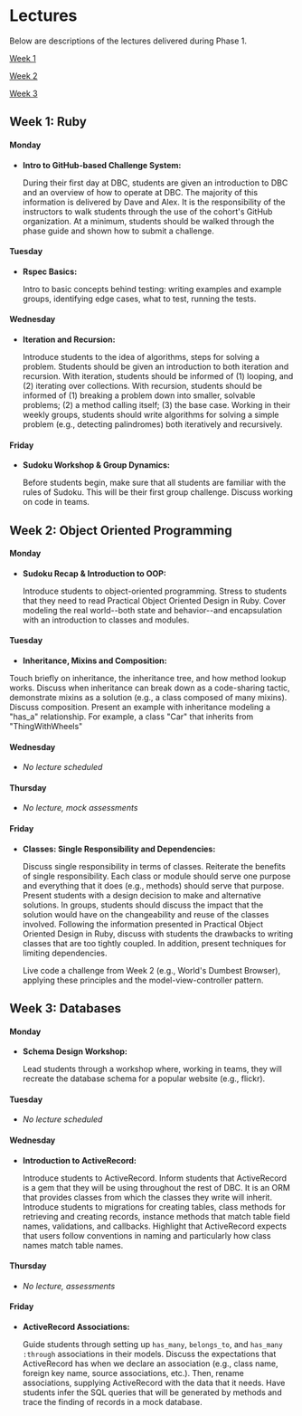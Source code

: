 # Lectures

Below are descriptions of the lectures delivered during Phase 1.

[Week 1](#week-1-ruby)

[Week 2](#week-2-object-oriented-programming)

[Week 3](#week-3-databases)

## Week 1: Ruby

#### Monday
* **<a name="github-based-challenge-system"></a>Intro to GitHub-based Challenge System:**

  During their first day at DBC, students are given an introduction to DBC and an overview of how to operate at DBC.  The majority of this information is delivered by Dave and Alex.  It is the responsibility of the instructors to walk students through the use of the cohort's GitHub organization.  At a minimum, students should be walked through the phase guide and shown how to submit a challenge.


#### Tuesday
* **<a name="rspec-basics"></a>Rspec Basics:**

  Intro to basic concepts behind testing: writing examples and example groups, identifying edge cases, what to test, running the tests.


#### Wednesday

* **<a name="iteration-and-recursion"></a>Iteration and Recursion:**

  Introduce students to the idea of algorithms, steps for solving a problem.  Students should be given an introduction to both iteration and recursion.  With iteration, students should be informed of (1) looping, and (2) iterating over collections.  With recursion, students should be informed of (1) breaking a problem down into smaller, solvable problems; (2) a method calling itself; (3) the base case.  Working in their weekly groups, students should write algorithms for solving a simple problem (e.g., detecting palindromes) both iteratively and recursively.


#### Friday

* **<a name="sudoku-workshop"></a>Sudoku Workshop & Group Dynamics:**

  Before students begin, make sure that all students are familiar with the rules of Sudoku.  This will be their first group challenge.  Discuss working on code in teams.


## Week 2: Object Oriented Programming

#### Monday

* **<a name="introduction-to-oop"></a>Sudoku Recap & Introduction to OOP:**

  Introduce students to object-oriented programming.  Stress to students that they need to read Practical Object Oriented Design in Ruby.  Cover modeling the real world--both state and behavior--and encapsulation with an introduction to classes and modules.


#### Tuesday

* **<a name="inheritance-mixins-composition"></a>Inheritance, Mixins and Composition:**

 Touch briefly on inheritance, the inheritance tree, and how method lookup works.  Discuss when inheritance can break down as a code-sharing tactic, demonstrate mixins as a solution (e.g., a class composed of many mixins). Discuss composition. Present an example with inheritance modeling a "has_a" relationship. For example, a class "Car" that inherits from "ThingWithWheels"


#### Wednesday

* *No lecture scheduled*


#### Thursday

* *No lecture, mock assessments*


#### Friday

* **<a name="classes-single-responsibility-and-managing-dependencies"></a>Classes: Single Responsibility and Dependencies:**

    Discuss single responsibility in terms of classes.  Reiterate the benefits of single responsibility.  Each class or module should serve one purpose and everything that it does (e.g., methods) should serve that purpose.  Present students with a design decision to make and alternative solutions.  In groups, students should discuss the impact that the solution would have on the changeability and reuse of the classes involved.  Following the information presented in Practical Object Oriented Design in Ruby, discuss with students the drawbacks to writing classes that are too tightly coupled.  In addition, present techniques for limiting dependencies.

    Live code a challenge from Week 2 (e.g., World's Dumbest Browser), applying these principles and the model-view-controller pattern.


## Week 3: Databases

#### Monday

* **<a name="schema-design-workshop"></a>Schema Design Workshop:**

  Lead students through a workshop where, working in teams, they will recreate the database schema for a popular website (e.g., flickr).


#### Tuesday

* *No lecture scheduled*


#### Wednesday

* **<a name="introduction-to-activerecord"></a>Introduction to ActiveRecord:**

  Introduce students to ActiveRecord.  Inform students that ActiveRecord is a gem that they will be using throughout the rest of DBC.  It is an ORM that provides classes from which the classes they write will inherit.  Introduce students to migrations for creating tables, class methods for retrieving and creating records, instance methods that match table field names, validations, and callbacks.  Highlight that ActiveRecord expects that users follow conventions in naming and particularly how class names match table names.


#### Thursday

* *No lecture, assessments*

#### Friday

* **<a name="activerecord-associations"></a>ActiveRecord Associations:**

  Guide students through setting up `has_many`, `belongs_to`, and `has_many :through` associations in their models.  Discuss the expectations that ActiveRecord has when we declare an association (e.g., class name, foreign key name, source associations, etc.).  Then, rename associations, supplying ActiveRecord with the data that it needs.  Have students infer the SQL queries that will be generated by methods and trace the finding of records in a mock database.
